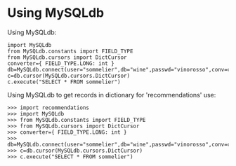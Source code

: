 # Using MySQLdb

Using MySQLdb:

    import MySQLdb
    from MySQLdb.constants import FIELD_TYPE
    from MySQLdb.cursors import DictCursor
    converter={ FIELD_TYPE.LONG: int }
    db=MySQLdb.connect(user="sommelier",db="wine",passwd="vinorosso",conv=converter)
    c=db.cursor(MySQLdb.cursors.DictCursor)
    c.execute("SELECT * FROM sommelier")

Using MySQLdb to get records in dictionary for 'recommendations' use:

    >>> import recommendations
    >>> import MySQLdb
    >>> from MySQLdb.constants import FIELD_TYPE
    >>> from MySQLdb.cursors import DictCursor
    >>> converter={ FIELD_TYPE.LONG: int }
    >>> db=MySQLdb.connect(user="sommelier",db="wine",passwd="vinorosso",conv=converter)
    >>> c=db.cursor(MySQLdb.cursors.DictCursor)
    >>> c.execute("SELECT * FROM sommelier")
